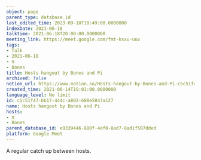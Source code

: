```yaml
---
object: page
parent_type: database_id
last_edited_time: 2023-09-18T10:49:00.0000000
indexDate: 2021-06-18
talktime: 2021-06-18T20:00:00.0000000
meeting_link: https://meet.google.com/fmt-ksxu-uuv
tags:
- Talk
- 2021-06-18
- π
- Bones
title: Hosts hangout by Bones and Pi
archived: false
notion_url: https://www.notion.so/Hosts-hangout-by-Bones-and-Pi-c5c51f47bb17444ca802688e5847a127
created_time: 2021-06-14T19:01:00.0000000
language_level: No limit
id: c5c51f47-bb17-444c-a802-688e5847a127
name: Hosts hangout by Bones and Pi
hosts:
- π
- Bones
parent_database_id: e9339446-880f-4ef0-8ad7-8ad1f507dded
platform: Google Meet
---
```


A regular catch up between hosts.


